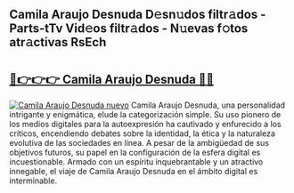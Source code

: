 ## Camila Araujo Desnuda D𝚎sn𝚞dos filtr𝚊dos - Parts-tTv Vid𝚎os filtr𝚊dos - N𝚞evas f𝚘tos atr𝚊ctivas RsEch

# <h2><a href="http://mbcmuh.tromn.icu/?c=Camila+Araujo+Desnuda">🔗👉👉👉 Camila Araujo Desnuda 🔗🔗</a></h2>

[![Camila Araujo Desnuda nuevo](https://i.imgur.com/pEAQMta.gif)](http://mbcmuh.tromn.icu/?c=Camila+Araujo+Desnuda)
Camila Araujo Desnuda, una personalidad intrigante y enigmática, elude la categorización simple. Su uso pionero de los medios digitales para la autoexpresión ha cautivado y enfurecido a los críticos, encendiendo debates sobre la identidad, la ética y la naturaleza evolutiva de las sociedades en línea. A pesar de la ambigüedad de sus objetivos futuros, su papel en la configuración de la esfera digital es incuestionable. Armado con un espíritu inquebrantable y un atractivo innegable, el viaje de Camila Araujo Desnuda en el ámbito digital es interminable.
